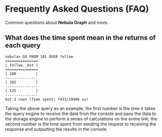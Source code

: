 # Frequently Asked Questions (FAQ)

Common questions about **Nebula Graph** and more.

## What does the time spent mean in the returns of each query

```ngql
nebula> GO FROM 101 OVER follow
===============
| follow._dst |
===============
| 100         |
---------------
| 102         |
---------------
| 125         |
---------------
Got 3 rows (Time spent: 7431/10406 us)
```

Taking the above query as an example, the first number is the time it takes the query engine to receive the data from the console and pass the data to the storage engine to perform a series of calculations on the entire link; the second number is the time spent from sending the request to receiving the response and outputting the results in the console.
